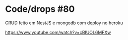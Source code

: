 # Code/drops #80

<p>CRUD feito em NestJS e mongodb com deploy no heroku</p>

https://www.youtube.com/watch?v=cBIUOL6MFXw
